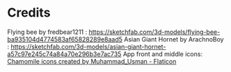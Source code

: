 # Credits #

Flying bee by fredbear1211 : https://sketchfab.com/3d-models/flying-bee-ba935104d4774583af65828289e8aad5 
Asian Giant Hornet by ArachnoBoy : https://sketchfab.com/3d-models/asian-giant-hornet-a57c97e245c74a84a70e296b3e7ac735
App front and middle icons: [Chamomile icons created by Muhammad_Usman - Flaticon](https://www.flaticon.com/free-icons/chamomile)

